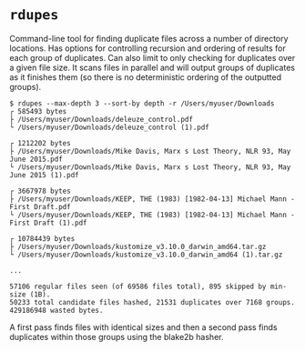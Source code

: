 # `rdupes`

Command-line tool for finding duplicate files across a number of directory locations.
Has options for controlling recursion and ordering of results for each group of duplicates. Can also limit to only checking for duplicates over a given file size.
It scans files in parallel and will output groups of duplicates as it finishes them (so there is no deterministic ordering of the outputted groups).

```
$ rdupes --max-depth 3 --sort-by depth -r /Users/myuser/Downloads
┌ 585493 bytes
├ /Users/myuser/Downloads/deleuze_control.pdf
└ /Users/myuser/Downloads/deleuze_control (1).pdf

┌ 1212202 bytes
├ /Users/myuser/Downloads/Mike Davis, Marx s Lost Theory, NLR 93, May June 2015.pdf
└ /Users/myuser/Downloads/Mike Davis, Marx s Lost Theory, NLR 93, May June 2015 (1).pdf

┌ 3667978 bytes
├ /Users/myuser/Downloads/KEEP, THE (1983) [1982-04-13] Michael Mann - First Draft.pdf
└ /Users/myuser/Downloads/KEEP, THE (1983) [1982-04-13] Michael Mann - First Draft (1).pdf

┌ 10784439 bytes
├ /Users/myuser/Downloads/kustomize_v3.10.0_darwin_amd64.tar.gz
└ /Users/myuser/Downloads/kustomize_v3.10.0_darwin_amd64 (1).tar.gz

...

57106 regular files seen (of 69586 files total), 895 skipped by min-size (1B). 
50233 total candidate files hashed, 21531 duplicates over 7168 groups. 429186948 wasted bytes.
```

A first pass finds files with identical sizes and then a second pass finds duplicates within those groups using the blake2b hasher.
